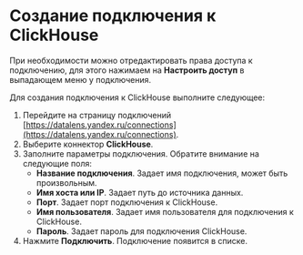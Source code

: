 # Создание подключения к ClickHouse
При необходимости можно отредактировать права доступа к подключению, для этого нажимаем на **Настроить доступ** в выпадающем меню у подключения. 

Для создания подключения к ClickHouse выполните следующее:
1. Перейдите на страницу подключений [https://datalens.yandex.ru/connections](https://datalens.yandex.ru/connections).
1. Выберите коннектор **ClickHouse**.
1. Заполните параметры подключения. Обратите внимание на следующие поля:
    - **Название подключения**. Задает имя подключения, может быть произвольным.
    - **Имя хоста или IP**. Задает путь до источника данных.
    - **Порт**. Задает порт подключения к ClickHouse.
    - **Имя пользователя**. Задает имя пользователя для подключения к ClickHouse.
    - **Пароль**. Задает пароль для подключения ClickHouse.
1. Нажмите **Подключить**. Подключение появится в списке.